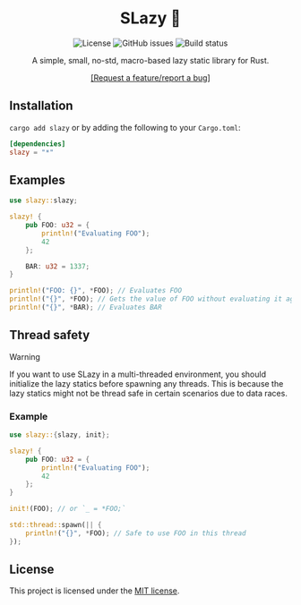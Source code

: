 <div align="center">

# SLazy 💄

![License](https://img.shields.io/github/license/Brian3647/slazy)
![GitHub issues](https://img.shields.io/github/issues/Brian3647/slazy)
![Build status](https://img.shields.io/github/actions/workflow/status/Brian3647/slazy/rust.yml)

A simple, small, no-std, macro-based lazy static library for Rust.

[\[Request a feature/report a bug\]](https://github.com/Brian3647/slazy)

</div>

## Installation

`cargo add slazy` or by adding the following to your `Cargo.toml`:

```toml
[dependencies]
slazy = "*"
```

## Examples

```rust
use slazy::slazy;

slazy! {
    pub FOO: u32 = {
        println!("Evaluating FOO");
        42
    };

    BAR: u32 = 1337;
}

println!("FOO: {}", *FOO); // Evaluates FOO
println!("{}", *FOO); // Gets the value of FOO without evaluating it again
println!("{}", *BAR); // Evaluates BAR
```

## Thread safety

> [!WARNING]
> If you want to use SLazy in a multi-threaded environment, you should initialize
> the lazy statics before spawning any threads. This is because the lazy statics
> might not be thread safe in certain scenarios due to data races.

### Example

```rust
use slazy::{slazy, init};

slazy! {
    pub FOO: u32 = {
        println!("Evaluating FOO");
        42
    };
}

init!(FOO); // or `_ = *FOO;`

std::thread::spawn(|| {
    println!("{}", *FOO); // Safe to use FOO in this thread
});
```

## License

This project is licensed under the [MIT license](LICENSE).
